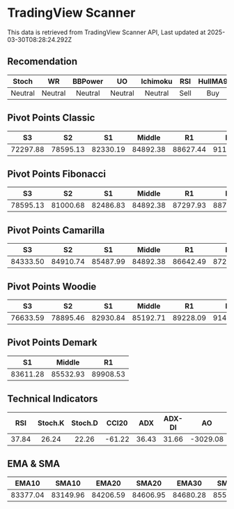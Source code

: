 # TradingView Scanner
This data is retrieved from TradingView Scanner API, Last updated at 2025-03-30T08:28:24.292Z

## Recomendation
| Stoch | WR | BBPower | UO | Ichimoku | RSI | HullMA9 |
| :---: | :---: | :---: | :---: | :---: | :---: | :---: |
| Neutral | Neutral | Neutral | Neutral | Neutral | Sell | Buy |

## Pivot Points Classic
| S3 | S2 | S1 | Middle | R1 | R2 | R3 |
| :---: | :---: | :---: | :---: | :---: | :---: | :---: |
| 72297.88 | 78595.13 | 82330.19 | 84892.38 | 88627.44 | 91189.63 | 97486.88 |

## Pivot Points Fibonacci
| S3 | S2 | S1 | Middle | R1 | R2 | R3 |
| :---: | :---: | :---: | :---: | :---: | :---: | :---: |
| 78595.13 | 81000.68 | 82486.83 | 84892.38 | 87297.93 | 88784.08 | 91189.63 |

## Pivot Points Camarilla
| S3 | S2 | S1 | Middle | R1 | R2 | R3 |
| :---: | :---: | :---: | :---: | :---: | :---: | :---: |
| 84333.50 | 84910.74 | 85487.99 | 84892.38 | 86642.49 | 87219.74 | 87796.98 |

## Pivot Points Woodie
| S3 | S2 | S1 | Middle | R1 | R2 | R3 |
| :---: | :---: | :---: | :---: | :---: | :---: | :---: |
| 76633.59 | 78895.46 | 82930.84 | 85192.71 | 89228.09 | 91489.96 | 95525.34 |

## Pivot Points Demark
| S1 | Middle | R1 |
| :---: | :---: | :---: |
| 83611.28 | 85532.93 | 89908.53 |

## Technical Indicators
| RSI | Stoch.K | Stoch.D | CCI20 | ADX | ADX-DI | AO | Mom | MACD | MACD | W.R | HullMA9 |
| :---: | :---: | :---: | :---: | :---: | :---: | :---: | :---: | :---: | :---: | :---: | :---: |
| 37.84 | 26.24 | 22.26 | -61.22 | 36.43 | 31.66 | -3029.08 | -548.24 | -971.39 | -837.62 | -69.29 | 83037.32 |

## EMA & SMA
| EMA10 | SMA10 | EMA20 | SMA20 | EMA30 | SMA30 | EMA50 | SMA50 | EMA100 | SMA100 | EMA200 | SMA200 |
| :---: | :---: | :---: | :---: | :---: | :---: | :---: | :---: | :---: | :---: | :---: | :---: |
| 83377.04 | 83149.96 | 84206.59 | 84606.95 | 84680.28 | 85558.07 | 84985.86 | 85643.30 | 85201.87 | 84727.48 | 86714.85 | 85192.39 |